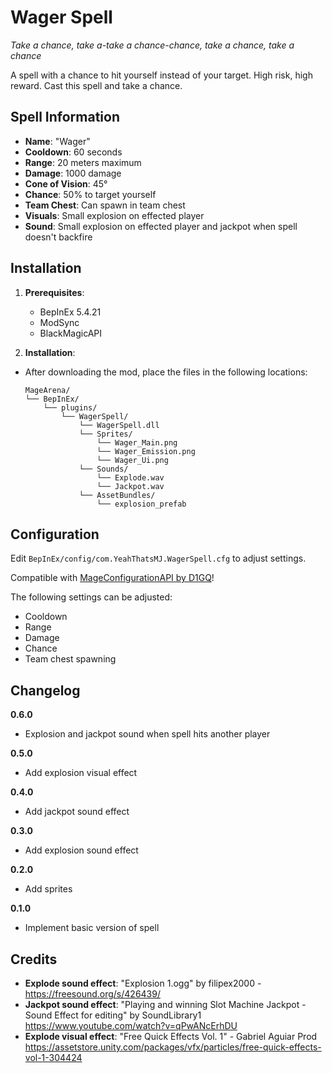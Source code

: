 ﻿# Wager Spell
*Take a chance, take a-take a chance-chance, take a chance, take a chance*

A spell with a chance to hit yourself instead of your target.
High risk, high reward.
Cast this spell and take a chance.

## Spell Information
* **Name**: "Wager"
* **Cooldown**: 60 seconds
* **Range**: 20 meters maximum
* **Damage**: 1000 damage
* **Cone of Vision**: 45°
* **Chance**: 50% to target yourself
* **Team Chest**: Can spawn in team chest
* **Visuals**: Small explosion on effected player
* **Sound**: Small explosion on effected player and jackpot when spell doesn't backfire

## Installation

1. **Prerequisites**:
   - BepInEx 5.4.21
   - ModSync
   - BlackMagicAPI

2. **Installation**:
- After downloading the mod, place the files in the following locations:

   ```
   MageArena/
   └── BepInEx/
       └── plugins/
           └── WagerSpell/
			   └── WagerSpell.dll
			   └── Sprites/
			       └── Wager_Main.png
			       └── Wager_Emission.png
			       └── Wager_Ui.png
			   └── Sounds/
			       └── Explode.wav
			       └── Jackpot.wav
			   └── AssetBundles/
			       └── explosion_prefab
   ```
## Configuration
Edit `BepInEx/config/com.YeahThatsMJ.WagerSpell.cfg` to adjust settings.

Compatible with [MageConfigurationAPI by D1GQ](https://thunderstore.io/c/mage-arena/p/D1GQ/MageConfigurationAPI/)!

The following settings can be adjusted:
* Cooldown
* Range
* Damage
* Chance
* Team chest spawning

## Changelog
**0.6.0**
* Explosion and jackpot sound when spell hits another player

**0.5.0**
* Add explosion visual effect

**0.4.0**
* Add jackpot sound effect

**0.3.0**
* Add explosion sound effect

**0.2.0**
* Add sprites

**0.1.0**
* Implement basic version of spell

## Credits
* **Explode sound effect**: "Explosion 1.ogg" by filipex2000 - https://freesound.org/s/426439/
* **Jackpot sound effect**: "Playing and winning Slot Machine Jackpot - Sound Effect for editing" by SoundLibrary1 https://www.youtube.com/watch?v=qPwANcErhDU
* **Explode visual effect**: "Free Quick Effects Vol. 1" - Gabriel Aguiar Prod https://assetstore.unity.com/packages/vfx/particles/free-quick-effects-vol-1-304424
